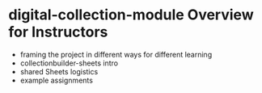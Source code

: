 # digital-collection-module Overview for Instructors

- framing the project in different ways for different learning
- collectionbuilder-sheets intro
- shared Sheets logistics
- example assignments
